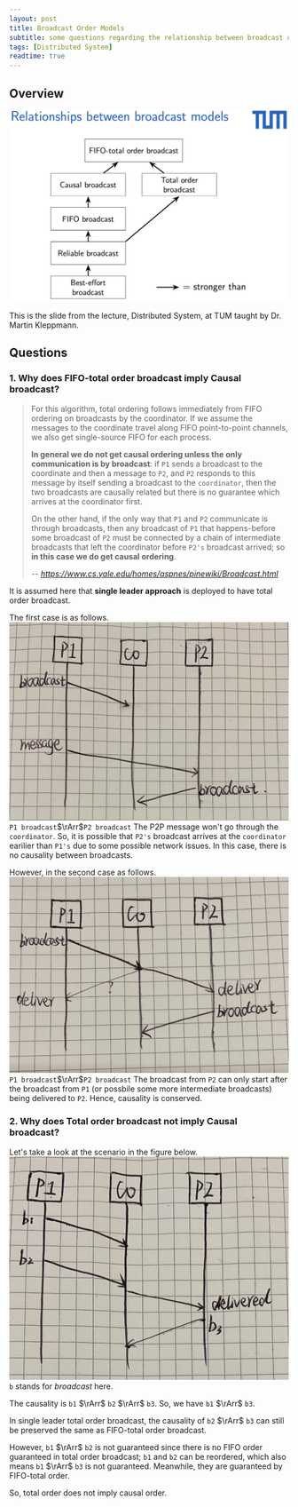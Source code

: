 ```yaml
---
layout: post
title: Broadcast Order Models
subtitle: some questions regarding the relationship between broadcast order models
tags: [Distributed System]
readtime: true
---
```


## Overview
![broadcast](../assets/img/broadcast/broadcast.png)

This is the slide from the lecture, Distributed System, at TUM taught by Dr. Martin Kleppmann.

## Questions
### 1. Why does FIFO-total order broadcast imply Causal broadcast?

> For this algorithm, total ordering follows immediately from FIFO ordering on broadcasts by the coordinator. If we assume the messages to the coordinate travel along FIFO point-to-point channels, we also get single-source FIFO for each process. 
> 
> **In general we do not get causal ordering unless the only communication is by broadcast**: if `P1` sends a broadcast to the coordinate and then a message to `P2`, and `P2` responds to this message by itself sending a broadcast to the `coordinator`, then the two broadcasts are causally related but there is no guarantee which arrives at the coordinator first. 
> 
> On the other hand, if the only way that `P1` and `P2` communicate is through broadcasts, then any broadcast of `P1` that happens-before some broadcast of `P2` must be connected by a chain of intermediate broadcasts that left the coordinator before `P2's` broadcast arrived; so **in this case we do get causal ordering**.
> 
> -- <cite>https://www.cs.yale.edu/homes/aspnes/pinewiki/Broadcast.html</cite>

It is assumed here that **single leader approach** is deployed to have total order broadcast.

The first case is as follows.
![case1](../assets/img/broadcast/case1.jpeg)
`P1 broadcast`$\rArr$`P2 broadcast`
The P2P message won't go through the `coordinator`. So, it is possible that `P2's` broadcast arrives at the `coordinator` earilier than `P1's` due to some possible network issues. In this case, there is no causality between broadcasts.

However, in the second case as follows.
![case2](../assets/img/broadcast/case2.jpeg)
`P1 broadcast`$\rArr$`P2 broadcast`
The broadcast from `P2` can only start after the broadcast from `P1` (or possbile some more intermediate broadcasts) being delivered to `P2`. Hence, causality is conserved. 

### 2. Why does Total order broadcast not imply Causal broadcast?
Let's take a look at the scenario in the figure below.
![case3](../assets/img/broadcast/case3.jpeg)
`b` stands for *broadcast* here.

The causality is `b1` $\rArr$ `b2` $\rArr$ `b3`. So, we have `b1` $\rArr$ `b3`.

In single leader total order broadcast, the causality of `b2` $\rArr$ `b3` can still be preserved the same as FIFO-total order broadcast. 

However, `b1` $\rArr$ `b2` is not guaranteed since there is no FIFO order guaranteed in total order broadcast; `b1` and `b2` can be reordered, which also means `b1` $\rArr$ `b3` is not guaranteed. Meanwhile, they are guaranteed by FIFO-total order.

So, total order does not imply causal order.